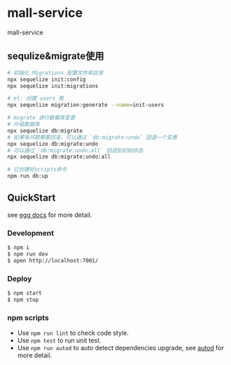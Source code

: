 # mall-service

mall-service

## sequlize&migrate使用
```bash
# 初始化 Migrations 配置文件和目录
npx sequelize init:config
npx sequelize init:migrations

# el: 创建 users 表
npx sequelize migration:generate --name=init-users

# migrate 进行数据库变更
# 升级数据库
npx sequelize db:migrate
# 如果有问题需要回滚，可以通过 `db:migrate:undo` 回退一个变更
npx sequelize db:migrate:undo
# 可以通过 `db:migrate:undo:all` 回退到初始状态
npx sequelize db:migrate:undo:all

# 已创建好scripts命令
npm run db:up 
```

## QuickStart

<!-- add docs here for user -->

see [egg docs][egg] for more detail.

### Development

```bash
$ npm i
$ npm run dev
$ open http://localhost:7001/
```

### Deploy

```bash
$ npm start
$ npm stop
```

### npm scripts

- Use `npm run lint` to check code style.
- Use `npm test` to run unit test.
- Use `npm run autod` to auto detect dependencies upgrade, see [autod](https://www.npmjs.com/package/autod) for more detail.


[egg]: https://eggjs.org